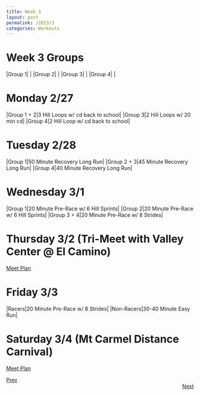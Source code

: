```yaml
---
title: Week 3
layout: post
permalink: /2023/3
categories: Workouts
---
```



# Week 3 Groups

|Group 1| |
|Group 2| |
|Group 3| |
|Group 4| |

# Monday 2/27 

|Group 1 + 2|3 Hill Loops w/ cd back to school|
|Group 3|2 Hill Loops w/ 20 min cd|
|Group 4|2 Hill Loop w/ cd back to school|

# Tuesday 2/28

|Group 1|50 Minute Recovery Long Run|
|Group 2 + 3|45 Minute Recovery Long Run|
|Group 4|40 Minute Recovery Long Run|

# Wednesday 3/1

|Group 1|20 Minute Pre-Race w/ 6 Hill Sprints|
|Group 2|20 Minute Pre-Race w/ 6 Hill Sprints|
|Group 3 + 4|20 Minute Pre-Race w/ 8 Strides|

# Thursday 3/2 (Tri-Meet with Valley Center @ El Camino)

[Meet Plan]({{site.baseurl}}/2023/VC_EC)

# Friday 3/3

|Racers|20 Minute Pre-Race w/ 8 Strides|
|Non-Racers|30-40 Minute Easy Run|

# Saturday 3/4 (Mt Carmel Distance Carnival)

[Meet Plan]({{site.baseurl}}/2023/MCDC)

<div style="text-align: left"> <a href="{{site.baseurl}}/2023/2">Prev</a></div> 
<div style="text-align: right"> <a href="{{site.baseurl}}/2023/4">Next</a></div>